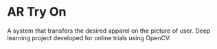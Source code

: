 # AR Try On
A system that transfers the desired apparel on the picture of user. 
Deep learning project developed for online trials using OpenCV.
